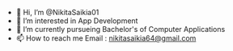 - 👋 Hi, I’m @NikitaSaikia01
- 👀 I’m interested in App Development
- 🌱 I’m currently pursueing Bachelor's of Computer Applications
- 📫 How to reach me Email : nikitasaikia64@gmail.com

<!---
NikitaSaikia01/NikitaSaikia01 is a ✨ special ✨ repository because its `README.md` (this file) appears on your GitHub profile.
You can click the Preview link to take a look at your changes.
--->
